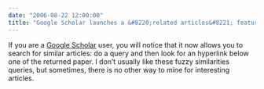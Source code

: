 ```yaml
---
date: "2006-08-22 12:00:00"
title: "Google Scholar launches a &#8220;related articles&#8221; feature"
---
```




If you are a [Google Scholar](https://scholar.google.com) user, you will notice that it now allows you to search for similar articles: do a query and then look for an hyperlink below one of the returned paper. I don&rsquo;t usually like these fuzzy similarities queries, but sometimes, there is no other way to mine for interesting articles.

